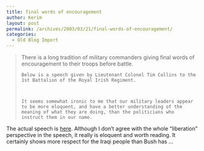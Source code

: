 ```yaml
---
title: final words of encouragement
author: Kerim
layout: post
permalink: /archives/2003/03/21/final-words-of-encouragement/
categories:
  - Old Blog Import
---
```


>   There is a long tradition of military commanders giving final words of encouragement to their troops before battle.  
>   
>   
>     Below is a speech given by Lieutenant Colonel Tim Collins to the 1st Battalion of the Royal Irish Regiment.
>   
>   
>   
>     It seems somewhat ironic to me that our military leaders appear to be more eloquent, and have a better understanding of the meaning of what they are doing, than the politicians who instruct them in our name.
>   


The actual speech is <a href="http://www.kuro5hin.org/story/2003/3/20/95334/1309" onclick="_gaq.push(['_trackEvent', 'outbound-article', 'http://www.kuro5hin.org/story/2003/3/20/95334/1309', 'here']);" >here</a>. Although I don&#8217;t agree with the whole &#8220;liberation&#8221; perspective in the speech, it really is eloquent and worth reading. It certainly shows more respect for the Iraqi people than Bush has &#8230;

